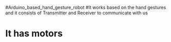 #Arduino_based_hand_gesture_robot
#It works based on the hand gestures and it consists of Transmitter and Receiver to communicate with us 
# It has motors 
